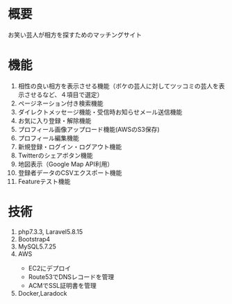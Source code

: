 <h1>概要</h1>
<p>お笑い芸人が相方を探すためのマッチングサイト</p>

<h1>機能</h1>
<ol>
    <li>相性の良い相方を表示させる機能（ボケの芸人に対してツッコミの芸人を表示させるなど、４項目で選定）</li>
    <li>ページネーション付き検索機能</li>
    <li>ダイレクトメッセージ機能・受信時お知らせメール送信機能</li>
    <li>お気に入り登録・解除機能</li>
    <li>プロフィール画像アップロード機能(AWSのS3保存)</li>
    <li>プロフィール編集機能</li>
    <li>新規登録・ログイン・ログアウト機能</li>
    <li>Twitterのシェアボタン機能</li>
    <li>地図表示（Google Map API利用）</li>    
    <li>登録者データのCSVエクスポート機能</li>
    <li>Featureテスト機能</li>
</ol>

<h1>技術</h1>
<ol>
    <li>php7.3.3, Laravel5.8.15</li>
    <li>Bootstrap4</li>
    <li>MySQL5.7.25</li>
    <li>AWS</li>
    <ul>
      <li>EC2にデプロイ</li>
      <li>Route53でDNSレコードを管理</li>
      <li>ACMでSSL証明書を管理</li>
    </ul>
    <li>Docker,Laradock</li>
</ol>
